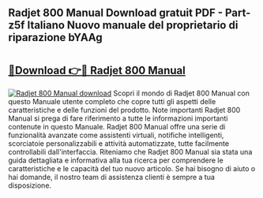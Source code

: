 ## Radjet 800 Manual Download gratuit PDF - Part-z5f Italiano Nuovo manuale del proprietario di riparazione bYAAg

# <h2><a href="http://dffkiq.blite.top/?on=Radjet+800+Manual">🔗Download 👉🔴 Radjet 800 Manual</a></h2>

[![Radjet 800 Manual download](https://i.imgur.com/lujVjoI.png)](http://dffkiq.blite.top/?on=Radjet+800+Manual)
Scopri il mondo di Radjet 800 Manual con questo Manuale utente completo che copre tutti gli aspetti delle caratteristiche e delle funzioni del prodotto. Note importanti Radjet 800 Manual si prega di fare riferimento a tutte le informazioni importanti contenute in questo Manuale. Radjet 800 Manual offre una serie di funzionalità avanzate come assistenti virtuali, notifiche intelligenti, scorciatoie personalizzabili e attività automatizzate, tutte facilmente controllabili dall'interfaccia. Riteniamo che Radjet 800 Manual sia stata una guida dettagliata e informativa alla tua ricerca per comprendere le caratteristiche e le capacità del tuo nuovo articolo. Se hai bisogno di aiuto o hai domande, il nostro team di assistenza clienti è sempre a tua disposizione.
